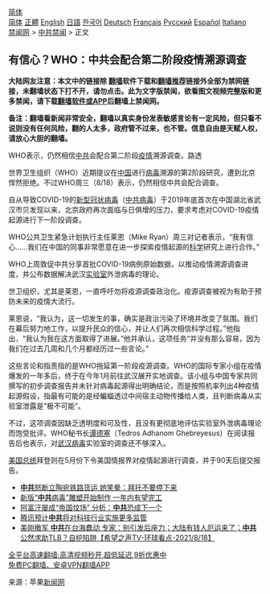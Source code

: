  <!-- 面包屑导航 --> <div class="breadcrumb"><!-- GTranslate: https://gtranslate.io/ -->  <div class="switcher notranslate">  <div class="selected">  <a href="#" onclick="return false;"> 简体</a>  </div>  <div class="option">  <a href="https://www.bannedbook.org" onclick="doGTranslate('zh-CN|zh-CN');jQuery('div.switcher div.selected a').html(jQuery(this).html());return false;" title="简体中文" class="nturl selected"> 简体</a>  <a href="https://www.bannedbook.org/zh-tw/" onclick="doGTranslate('zh-CN|zh-TW');jQuery('div.switcher div.selected a').html(jQuery(this).html());return false;" title="繁體中文" class="nturl"> 正體</a>  <a href="https://www.bannedbook.org/en/" onclick="doGTranslate('zh-CN|en');jQuery('div.switcher div.selected a').html(jQuery(this).html());return false;" title="English" class="nturl"> English</a>  <a href="https://www.bannedbook.org/ja/" onclick="doGTranslate('zh-CN|ja');jQuery('div.switcher div.selected a').html(jQuery(this).html());return false;" title="日本語" class="nturl"> 日語</a>  <a href="https://www.bannedbook.org/ko/" onclick="doGTranslate('zh-CN|ko');jQuery('div.switcher div.selected a').html(jQuery(this).html());return false;" title="한국어" class="nturl"> 한국어</a>  <a href="https://www.bannedbook.org/de/" onclick="doGTranslate('zh-CN|de');jQuery('div.switcher div.selected a').html(jQuery(this).html());return false;" title="Deutsch" class="nturl"> Deutsch</a>  <a href="https://www.bannedbook.org/fr/" onclick="doGTranslate('zh-CN|fr');jQuery('div.switcher div.selected a').html(jQuery(this).html());return false;" title="Français" class="nturl"> Français</a>  <a href="https://www.bannedbook.org/ru/" onclick="doGTranslate('zh-CN|ru');jQuery('div.switcher div.selected a').html(jQuery(this).html());return false;" title="Русский" class="nturl"> Русский</a>  <a href="https://www.bannedbook.org/es/" onclick="doGTranslate('zh-CN|es');jQuery('div.switcher div.selected a').html(jQuery(this).html());return false;" title="Español" class="nturl"> Español</a>  <a href="https://www.bannedbook.org/it/" onclick="doGTranslate('zh-CN|it');jQuery('div.switcher div.selected a').html(jQuery(this).html());return false;" title="Italiano" class="nturl"> Italiano</a>  </div>  </div>      <div class='breadcrumb-sub'><!-- Breadcrumb NavXT 6.3.0 --> <a href="https://www.bannedbook.org/" class="home">禁闻网</a> &gt; <a href="https://www.bannedbook.org/bnews/cbnews/" class="category">中共禁闻</a> &gt; 正文</div></div><h2>有信心？WHO：中共会配合第二阶段疫情溯源调查</h2> <p class="notice"><b>大陆网友注意：本文中的链接除 <a href="https://github.com/bannedbook/fanqiang" >翻墙</a>软件下载和<a href="https://github.com/killgcd/justmysocks/blob/master/README.md">翻墙推荐</a>链接外全部为禁网链接，未翻墙状态下打不开，请勿点击。此为文字版禁闻，欲看图文视频完整版和更多禁闻，请下载<a href="https://github.com/bannedbook/fanqiang">翻墙软件或APP</a>后翻墙上禁闻网。</p><p>备注：翻墙看新闻非常安全，翻墙以真实身份发表敏感言论有一定风险，但只看不说则没有任何风险，翻的人太多，政府管不过来，也不管。信息自由是天赋人权，请放心大胆的翻墙。</b></p>  <div class="entry"> <p id="conimg">WHO表示，仍然相信<a href="https://www.bannedbook.org/bnews/tag/%e4%b8%ad%e5%85%b1/" class="st_tag internal_tag" rel="tag" title="标签 中共 下的日志">中共</a>会配合第二阶段<a href="https://www.bannedbook.org/bnews/tag/%E7%96%AB%E6%83%85/" class="st_tag internal_tag" rel="tag" title="标签 疫情 下的日志">疫情</a>溯源调查。路透</p> <p>世界卫生组织（WHO）近期提议在<span class='wp_keywordlink_affiliate'><a href="https://www.bannedbook.org/" title="中国" target="_blank">中国</a></span>进行<a href="https://www.bannedbook.org/bnews/tag/%e7%97%85%e6%af%92/" class="st_tag internal_tag" rel="tag" title="标签 病毒 下的日志">病毒</a>溯源的第2阶段研究，遭到北京悍然拒绝。不过WHO周三（8/18）表示，仍然相信中共会配合调查。</p> <p>自从导致COVID-19的<a href="https://www.bannedbook.org/bnews/tag/%e6%96%b0%e5%9e%8b%e5%86%a0%e7%8a%b6%e7%97%85%e6%af%92/" class="st_tag internal_tag" rel="tag" title="标签 新型冠状病毒 下的日志">新型冠状病毒</a>（<a href="https://www.bannedbook.org/bnews/tag/%e4%b8%ad%e5%85%b1%e7%97%85%e6%af%92/" class="st_tag internal_tag" rel="tag" title="标签 中共病毒 下的日志">中共病毒</a>）于2019年底首次在中国湖北省武汉市贝发现以来，北京政府再次面临与日俱增的压力，要求考虑对COVID-19疫情起源进行下一阶段调查。</p>  <p>WHO公共卫生紧急计划执行主任莱恩（Mike Ryan）周三对记者表示，“我有信心……我们在中国的同事非常愿意在进一步探索疫情起源的<span class='wp_keywordlink'><a href="https://www.bannedbook.org/forum11/topic309.html" title="禁片：“科学”的棍子" target="_blank">科学</a></span>研究上进行合作。”</p> <p>WHO上周敦促中共分享首批COVID-19病例原始数据，以推动疫情溯源调查进度，并公布数据解决武汉<a href="https://www.bannedbook.org/bnews/tag/%E5%AE%9E%E9%AA%8C%E5%AE%A4/" class="st_tag internal_tag" rel="tag" title="标签 实验室 下的日志">实验室</a>外泄病毒的理论。</p> <p>世卫组织，尤其是莱恩，一直呼吁勿将疫源调查政治化。疫源调查被视为有助于预防未来的疫情大流行。</p>  <p>莱恩说，“我认为，这一切发生的事，确实是政治污染了环境并改变了氛围。我们在幕后努力地工作，以提升民众的信心，并让人们再次相信科学过程。”他指出，“我认为我在这方面取得了进展。”他并承认，这项任务“并没有那么容易，因为我们在过去几周和几个月都经历过一些言论。”</p> <p>这些言论和指责指的是WHO拖延第一阶段疫源调查。WHO的国际专家小组在疫情爆发的一年多后，终于在今年1月前往武汉展开实地调查。该小组与中国专家共同撰写的初步调查报告并未针对病毒起源得出明确结论，而是按照机率列出4种疫情起源假设，指最有可能的是经蝙蝠透过中间宿主动物传播给人类，且判断病毒从实验室泄露是“极不可能”。</p> <p>不过，这项调查因缺乏透明度和可及性，且没有更彻底地评估实验室外泄病毒理论而饱受批评。WHO秘书长<a href="https://www.bannedbook.org/bnews/tag/%e8%b0%ad%e5%be%b7%e5%a1%9e/" class="st_tag internal_tag" rel="tag" title="标签 谭德塞 下的日志">谭德塞</a>（Tedros Adhanom Ghebreyesus）在阅读报告后也表示，对<a href="https://www.bannedbook.org/bnews/tag/%e6%ad%a6%e6%b1%89%e7%97%85%e6%af%92/" class="st_tag internal_tag" rel="tag" title="标签 武汉病毒 下的日志">武汉病毒</a>实验室的调查还不够深入。</p>  <p><a href="https://www.bannedbook.org/bnews/tag/%e7%be%8e%e5%9b%bd%e6%80%bb%e7%bb%9f/" class="st_tag internal_tag" rel="tag" title="标签 美国总统 下的日志">美国总统</a>拜登则在5月份下令美国情报界对疫情起源进行调查，并于90天后提交报告。</p> <ul class='op-related-articles' title='相关阅读'> <li><a href='https://www.bannedbook.org/bnews/finance/20210819/1608836.html' target='_blank'><b>中共</b>怒断立陶宛铁路货运 她笑晕：拜托不要停下来</a></li> <li><a href='https://www.bannedbook.org/bnews/ssgc/20210819/1608831.html' target='_blank'>新版“<b>中共</b>病毒”雕塑开始制作 一年内有望完工</a></li> <li><a href='https://www.bannedbook.org/bnews/cnnews/20210819/1608823.html' target='_blank'>阿富汗屡成“帝国坟场” 分析：<b>中共</b>恐成下一个</a></li> <li><a href='https://www.bannedbook.org/bnews/comments/20210819/1608805.html' target='_blank'>腾讯预计<b>中共</b>将对科技行业实施更多监管</a></li> <li><a href='https://www.bannedbook.org/bnews/comments/20210819/1608766.html' target='_blank'>美刚撤军 <b>中共</b>在台海蠢动 专家：别引发后座力；大陆有钱人厄运来了；<b>中共</b>公然求助TLB？自挖陷阱【希望之声TV-环球看点-2021/8/18】</a></li> </ul> <p class="texttj"> <a href="https://github.com/bannedbook/fanqiang/wiki/V2ray%E6%9C%BA%E5%9C%BA" target="_blank">全平台高速翻墙:高清视频秒开,超低延迟,9折优惠中</a><br/> <a href="https://github.com/bannedbook/fanqiang/wiki/%E7%A6%81%E9%97%BB%E7%BD%91%E5%AE%89%E5%8D%93%E7%BF%BB%E5%A2%99%E6%96%B0%E9%97%BBAPP" target="_blank">免费PC翻墙、安卓VPN翻墙APP</a></p><p> 来源：苹果<span class='wp_keywordlink_affiliate'><a href="https://www.bannedbook.org/" title="新闻网">新闻网</a></span> </p> <a name='sharetosocial'></a>  <div style="margin-bottom:5px;padding-bottom:5px;clear:both"> <div id="archive-pix-1" class="banner-ads"> <!-- AuctionX Display platform tag START --> <div id="26318x728x90x621x_ADSLOT2" clicktrack="%%CLICK_URL_ESC%%"></div> <!-- AuctionX Display platform tag END --> </div> <div id="archive-pix-2" class="banner-ads"> <!-- AuctionX Display platform tag START --> <div id="26315x300x250x621x_ADSLOT2" clicktrack="%%CLICK_URL_ESC%%"></div> <!-- AuctionX Display platform tag END --> </div> </div>  <div id="archive-pix-1" class="banner-ads"> <!-- AuctionX Display platform tag START --> <div id="26318x728x90x621x_ADSLOT3" clicktrack="%%CLICK_URL_ESC%%"></div> <!-- AuctionX Display platform tag END --> </div> </div><!--END ENTRY--> 
